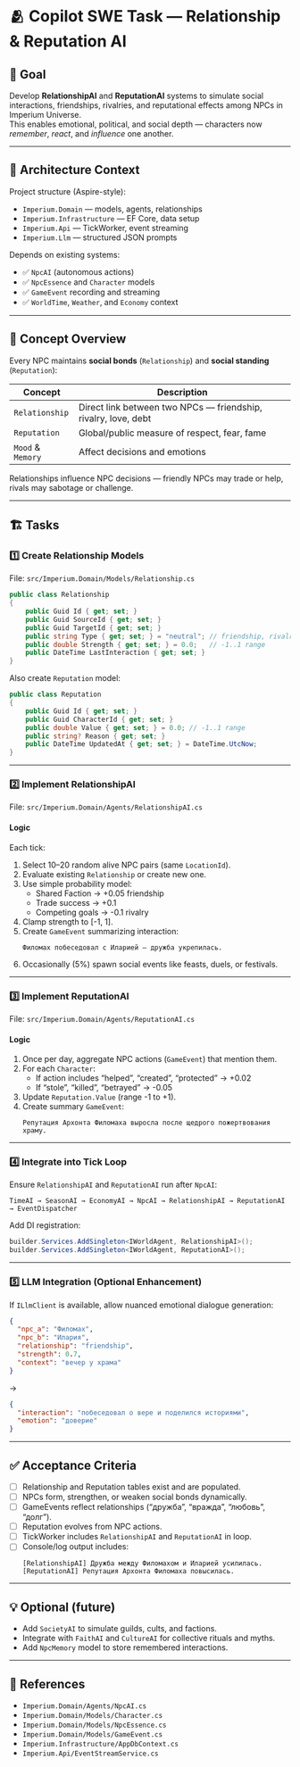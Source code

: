 
# 🫂 Copilot SWE Task — Relationship & Reputation AI

## 🎯 Goal
Develop **RelationshipAI** and **ReputationAI** systems to simulate social interactions, friendships, rivalries, and reputational effects among NPCs in Imperium Universe.  
This enables emotional, political, and social depth — characters now *remember*, *react*, and *influence* one another.

---

## 🧩 Architecture Context
Project structure (Aspire-style):
- `Imperium.Domain` — models, agents, relationships
- `Imperium.Infrastructure` — EF Core, data setup
- `Imperium.Api` — TickWorker, event streaming
- `Imperium.Llm` — structured JSON prompts

Depends on existing systems:
- ✅ `NpcAI` (autonomous actions)
- ✅ `NpcEssence` and `Character` models
- ✅ `GameEvent` recording and streaming
- ✅ `WorldTime`, `Weather`, and `Economy` context

---

## 🧠 Concept Overview

Every NPC maintains **social bonds** (`Relationship`) and **social standing** (`Reputation`):

| Concept | Description |
|----------|--------------|
| `Relationship` | Direct link between two NPCs — friendship, rivalry, love, debt |
| `Reputation` | Global/public measure of respect, fear, fame |
| `Mood` & `Memory` | Affect decisions and emotions |

Relationships influence NPC decisions — friendly NPCs may trade or help, rivals may sabotage or challenge.

---

## 🏗️ Tasks

### 1️⃣ Create Relationship Models
File: `src/Imperium.Domain/Models/Relationship.cs`
```csharp
public class Relationship
{
    public Guid Id { get; set; }
    public Guid SourceId { get; set; }
    public Guid TargetId { get; set; }
    public string Type { get; set; } = "neutral"; // friendship, rivalry, love, debt, kinship
    public double Strength { get; set; } = 0.0;   // -1..1 range
    public DateTime LastInteraction { get; set; }
}
```
Also create `Reputation` model:
```csharp
public class Reputation
{
    public Guid Id { get; set; }
    public Guid CharacterId { get; set; }
    public double Value { get; set; } = 0.0; // -1..1 range
    public string? Reason { get; set; }
    public DateTime UpdatedAt { get; set; } = DateTime.UtcNow;
}
```

---

### 2️⃣ Implement RelationshipAI
File: `src/Imperium.Domain/Agents/RelationshipAI.cs`

#### Logic
Each tick:
1. Select 10–20 random alive NPC pairs (same `LocationId`).
2. Evaluate existing `Relationship` or create new one.
3. Use simple probability model:
   - Shared Faction → +0.05 friendship
   - Trade success → +0.1
   - Competing goals → -0.1 rivalry
4. Clamp strength to [-1, 1].
5. Create `GameEvent` summarizing interaction:
   ```text
   Филомах побеседовал с Иларией — дружба укрепилась.
   ```
6. Occasionally (5%) spawn social events like feasts, duels, or festivals.

---

### 3️⃣ Implement ReputationAI
File: `src/Imperium.Domain/Agents/ReputationAI.cs`

#### Logic
1. Once per day, aggregate NPC actions (`GameEvent`) that mention them.
2. For each `Character`:
   - If action includes “helped”, “created”, “protected” → +0.02
   - If “stole”, “killed”, “betrayed” → -0.05
3. Update `Reputation.Value` (range -1 to +1).
4. Create summary `GameEvent`:
   ```text
   Репутация Архонта Филомаха выросла после щедрого пожертвования храму.
   ```

---

### 4️⃣ Integrate into Tick Loop
Ensure `RelationshipAI` and `ReputationAI` run after `NpcAI`:

```
TimeAI → SeasonAI → EconomyAI → NpcAI → RelationshipAI → ReputationAI → EventDispatcher
```

Add DI registration:
```csharp
builder.Services.AddSingleton<IWorldAgent, RelationshipAI>();
builder.Services.AddSingleton<IWorldAgent, ReputationAI>();
```

---

### 5️⃣ LLM Integration (Optional Enhancement)
If `ILlmClient` is available, allow nuanced emotional dialogue generation:
```json
{
  "npc_a": "Филомах",
  "npc_b": "Илария",
  "relationship": "friendship",
  "strength": 0.7,
  "context": "вечер у храма"
}
```
→  
```json
{
  "interaction": "побеседовал о вере и поделился историями",
  "emotion": "доверие"
}
```

---

## ✅ Acceptance Criteria
- [ ] Relationship and Reputation tables exist and are populated.
- [ ] NPCs form, strengthen, or weaken social bonds dynamically.
- [ ] GameEvents reflect relationships (“дружба”, “вражда”, “любовь”, “долг”).
- [ ] Reputation evolves from NPC actions.
- [ ] TickWorker includes `RelationshipAI` and `ReputationAI` in loop.
- [ ] Console/log output includes:
  ```
  [RelationshipAI] Дружба между Филомахом и Иларией усилилась.
  [ReputationAI] Репутация Архонта Филомаха повысилась.
  ```

---

## 💡 Optional (future)
- Add `SocietyAI` to simulate guilds, cults, and factions.
- Integrate with `FaithAI` and `CultureAI` for collective rituals and myths.
- Add `NpcMemory` model to store remembered interactions.

---

## 🧾 References
- `Imperium.Domain/Agents/NpcAI.cs`
- `Imperium.Domain/Models/Character.cs`
- `Imperium.Domain/Models/NpcEssence.cs`
- `Imperium.Domain/Models/GameEvent.cs`
- `Imperium.Infrastructure/AppDbContext.cs`
- `Imperium.Api/EventStreamService.cs`
